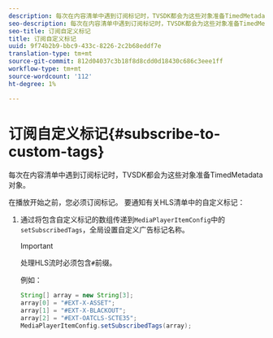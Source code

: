 ```yaml
---
description: 每次在内容清单中遇到订阅标记时，TVSDK都会为这些对象准备TimedMetadata对象。
seo-description: 每次在内容清单中遇到订阅标记时，TVSDK都会为这些对象准备TimedMetadata对象。
seo-title: 订阅自定义标记
title: 订阅自定义标记
uuid: 9f74b2b9-bbc9-433c-8226-2c2b68eddf7e
translation-type: tm+mt
source-git-commit: 812d04037c3b18f8d8cdd0d18430c686c3eee1ff
workflow-type: tm+mt
source-wordcount: '112'
ht-degree: 1%

---
```



# 订阅自定义标记{#subscribe-to-custom-tags}

每次在内容清单中遇到订阅标记时，TVSDK都会为这些对象准备TimedMetadata对象。

在播放开始之前，您必须订阅标记。 要通知有关HLS清单中的自定义标记：

1. 通过将包含自定义标记的数组传递到`MediaPlayerItemConfig`中的`setSubscribedTags`，全局设置自定义广告标记名称。

   >[!IMPORTANT]
   >
   >处理HLS流时必须包含`#`前缀。

   例如：

   ```java
   String[] array = new String[3]; 
   array[0] = "#EXT-X-ASSET"; 
   array[1] = "#EXT-X-BLACKOUT"; 
   array[2] = "#EXT-OATCLS-SCTE35"; 
   MediaPlayerItemConfig.setSubscribedTags(array);
   ```

